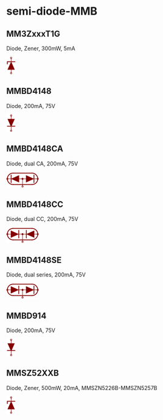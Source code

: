 # semi-diode-MMB

## MM3ZxxxT1G
Diode, Zener, 300mW, 5mA

![MM3ZxxxT1G__1__1](images/semi-diode-MMB__MM3ZxxxT1G__1__1.png?raw=true) 

## MMBD4148
Diode, 200mA, 75V

![MMBD4148__1__1](images/semi-diode-MMB__MMBD4148__1__1.png?raw=true) 

## MMBD4148CA
Diode, dual CA, 200mA, 75V

![MMBD4148CA__1__1](images/semi-diode-MMB__MMBD4148CA__1__1.png?raw=true) 

## MMBD4148CC
Diode, dual CC, 200mA, 75V

![MMBD4148CC__1__1](images/semi-diode-MMB__MMBD4148CC__1__1.png?raw=true) 

## MMBD4148SE
Diode, dual series, 200mA, 75V

![MMBD4148SE__1__1](images/semi-diode-MMB__MMBD4148SE__1__1.png?raw=true) 

## MMBD914
Diode, 200mA, 75V

![MMBD914__1__1](images/semi-diode-MMB__MMBD914__1__1.png?raw=true) 

## MMSZ52XXB
Diode, Zener, 500mW, 20mA, MMSZN5226B-MMSZN5257B

![MMSZ52XXB__1__1](images/semi-diode-MMB__MMSZ52XXB__1__1.png?raw=true) 

